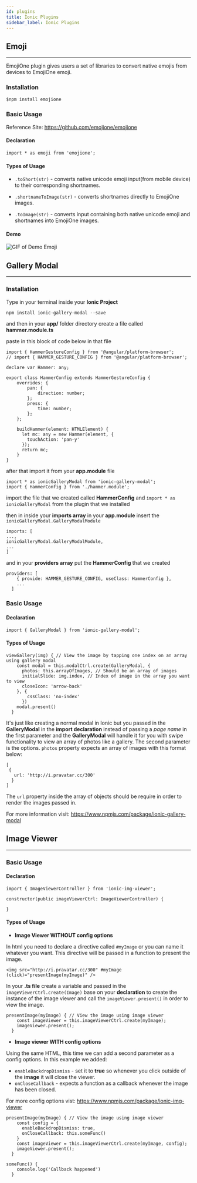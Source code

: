 ```yaml
---
id: plugins
title: Ionic Plugins
sidebar_label: Ionic Plugins
---
```


## Emoji
---
EmojiOne plugin gives users a set of libraries to convert native emojis from devices to EmojiOne emoji.

### Installation

`$npm install emojione`

### Basic Usage

Reference Site: <https://github.com/emojione/emojione>

#### Declaration

`import * as emoji from 'emojione';`

#### Types of Usage

- `.toShort(str)` - converts native unicode emoji input(from mobile device) to their corresponding shortnames.

- `.shortnameToImage(str)` - converts shortnames directly to EmojiOne images.

- `.toImage(str)` - converts input containing both native unicode emoji and shortnames into EmojiOne images.

#### Demo

![GIF of Demo Emoji](https://kmramirez3.github.io/ionic-documentation/img/mygif.gif)


## Gallery Modal
---

### Installation
Type in your terminal inside your **Ionic Project**

`npm install ionic-gallery-modal --save`

and then in your **app/** folder directory create a file called **hammer.module.ts**

paste in this block of code below in that file

```
import { HammerGestureConfig } from '@angular/platform-browser';
// import { HAMMER_GESTURE_CONFIG } from '@angular/platform-browser';

declare var Hammer: any;

export class HammerConfig extends HammerGestureConfig {
    overrides: {
        pan: {
            direction: number;
        };
        press: {
            time: number;
        };
    };

    buildHammer(element: HTMLElement) {
      let mc: any = new Hammer(element, {
        touchAction: 'pan-y'
      });
      return mc;
    }
}
```

after that import it from your **app.module** file
```
import * as ionicGalleryModal from 'ionic-gallery-modal';
import { HammerConfig } from './hammer.module';
```

import the file that we created called **HammerConfig** and `import * as ionicGalleryModal` from the plugin that we installed

then in inside your **imports array** in your **app.module** insert the `ionicGalleryModal.GalleryModalModule`

```
imports: [
...,
ionicGalleryModal.GalleryModalModule,
...
]
```

and in your **providers array** put the **HammerConfig** that we created
```
providers: [
    { provide: HAMMER_GESTURE_CONFIG, useClass: HammerConfig },
    ...
  ]
```

### Basic Usage

#### Declaration
```
import { GalleryModal } from 'ionic-gallery-modal';
```

#### Types of Usage
```
viewGallery(img) { // View the image by tapping one index on an array using gallery modal
    const modal = this.modalCtrl.create(GalleryModal, {
      photos: this.arrayOfImages, // Should be an array of images
      initialSlide: img.index, // Index of image in the array you want to view
      closeIcon: 'arrow-back'
    }, {
        cssClass: 'no-index'
      })
    modal.present()
  }
```
It's just like creating a normal modal in Ionic but you passed in the **GalleryModal** in the **import declaration** instead of passing a *page name* in the first parameter and the **GalleryModal** will handle it for you with swipe functionality to view an array of photos like a gallery. The second parameter is the options. `photos` property expects an array of images with this format below:
```
[
 {
   url: 'http://i.pravatar.cc/300'
  }
]
```
The `url` property inside the array of objects should be require in order to render the images passed in.

For more information visit: <https://www.npmjs.com/package/ionic-gallery-modal>


## Image Viewer
---

### Basic Usage

#### Declaration
```
import { ImageViewerController } from 'ionic-img-viewer';

constructor(public imageViewerCtrl: ImageViewerController) {

}
```

#### Types of Usage

- **Image Viewer WITHOUT config options**

In html you need to declare a directive called `#myImage` or you can name it whatever you want. This directive will be passed in a function to present the image.
```
<img src="http://i.pravatar.cc/300" #myImage (click)="presentImage(myImage)" />
```

In your **.ts file** create a variable and passed in the `imageViewerCtrl.create(Image)` base on your **declaration** to create the instance of the image viewer and call the `imageViewer.present()` in order to view the image.
```
presentImage(myImage) { // View the image using image viewer
    const imageViewer = this.imageViewerCtrl.create(myImage);
    imageViewer.present();
  }
```

- **Image viewer WITH config options**

Using the same HTML, this time we can add a second parameter as a config options. In this example we added:

- `enableBackdropDismiss` - set it to **true** so whenever you click outside of the **image** it will close the viewer.
- `onCloseCallback` - expects a function as a callback whenever the image has been closed.

For more config options vist: <https://www.npmjs.com/package/ionic-img-viewer>
```
presentImage(myImage) { // View the image using image viewer
    const config = {
      enableBackdropDismiss: true,
      onCloseCallback: this.someFunc()
    }
    const imageViewer = this.imageViewerCtrl.create(myImage, config);
    imageViewer.present();
  }
    
someFunc() {
    console.log('Callback happened')
  }
```